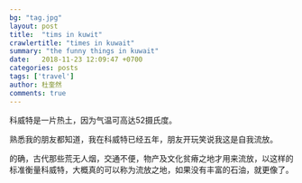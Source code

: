 ```yaml
---
bg: "tag.jpg"
layout: post
title:  "tims in kuwit"
crawlertitle: "times in kuwait"
summary: "the funny things in kuwait"
date:   2018-11-23 12:09:47 +0700
categories: posts
tags: ['travel']
author: 杜奎然
comments: true
---
```


科威特是一片热土，因为气温可高达52摄氏度。

熟悉我的朋友都知道，我在科威特已经五年，朋友开玩笑说我这是自我流放。

的确，古代那些荒无人烟，交通不便，物产及文化贫瘠之地才用来流放，以这样的标准衡量科威特，大概真的可以称为流放之地，如果没有丰富的石油，就更像了。
